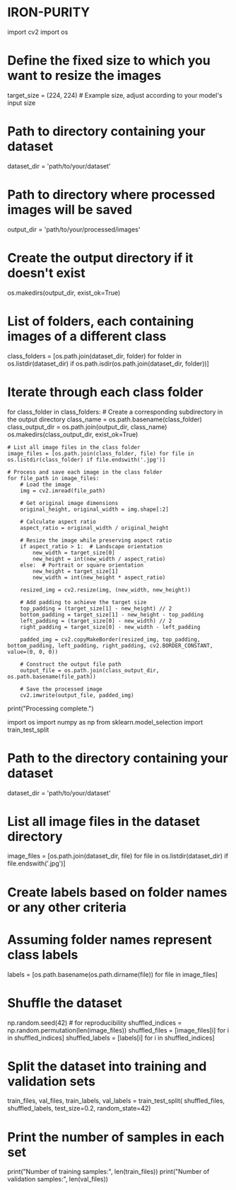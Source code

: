 # IRON-PURITY

import cv2
import os

# Define the fixed size to which you want to resize the images
target_size = (224, 224)  # Example size, adjust according to your model's input size

# Path to directory containing your dataset
dataset_dir = 'path/to/your/dataset'

# Path to directory where processed images will be saved
output_dir = 'path/to/your/processed/images'

# Create the output directory if it doesn't exist
os.makedirs(output_dir, exist_ok=True)

# List of folders, each containing images of a different class
class_folders = [os.path.join(dataset_dir, folder) for folder in os.listdir(dataset_dir) if os.path.isdir(os.path.join(dataset_dir, folder))]

# Iterate through each class folder
for class_folder in class_folders:
    # Create a corresponding subdirectory in the output directory
    class_name = os.path.basename(class_folder)
    class_output_dir = os.path.join(output_dir, class_name)
    os.makedirs(class_output_dir, exist_ok=True)
    
    # List all image files in the class folder
    image_files = [os.path.join(class_folder, file) for file in os.listdir(class_folder) if file.endswith('.jpg')]
    
    # Process and save each image in the class folder
    for file_path in image_files:
        # Load the image
        img = cv2.imread(file_path)
        
        # Get original image dimensions
        original_height, original_width = img.shape[:2]
        
        # Calculate aspect ratio
        aspect_ratio = original_width / original_height
        
        # Resize the image while preserving aspect ratio
        if aspect_ratio > 1:  # Landscape orientation
            new_width = target_size[0]
            new_height = int(new_width / aspect_ratio)
        else:  # Portrait or square orientation
            new_height = target_size[1]
            new_width = int(new_height * aspect_ratio)
        
        resized_img = cv2.resize(img, (new_width, new_height))
        
        # Add padding to achieve the target size
        top_padding = (target_size[1] - new_height) // 2
        bottom_padding = target_size[1] - new_height - top_padding
        left_padding = (target_size[0] - new_width) // 2
        right_padding = target_size[0] - new_width - left_padding
        
        padded_img = cv2.copyMakeBorder(resized_img, top_padding, bottom_padding, left_padding, right_padding, cv2.BORDER_CONSTANT, value=(0, 0, 0))
        
        # Construct the output file path
        output_file = os.path.join(class_output_dir, os.path.basename(file_path))
        
        # Save the processed image
        cv2.imwrite(output_file, padded_img)

print("Processing complete.")

import os
import numpy as np
from sklearn.model_selection import train_test_split

# Path to the directory containing your dataset
dataset_dir = 'path/to/your/dataset'

# List all image files in the dataset directory
image_files = [os.path.join(dataset_dir, file) for file in os.listdir(dataset_dir) if file.endswith('.jpg')]

# Create labels based on folder names or any other criteria
# Assuming folder names represent class labels
labels = [os.path.basename(os.path.dirname(file)) for file in image_files]

# Shuffle the dataset
np.random.seed(42)  # for reproducibility
shuffled_indices = np.random.permutation(len(image_files))
shuffled_files = [image_files[i] for i in shuffled_indices]
shuffled_labels = [labels[i] for i in shuffled_indices]

# Split the dataset into training and validation sets
train_files, val_files, train_labels, val_labels = train_test_split(
    shuffled_files, shuffled_labels, test_size=0.2, random_state=42)

# Print the number of samples in each set
print("Number of training samples:", len(train_files))
print("Number of validation samples:", len(val_files))

